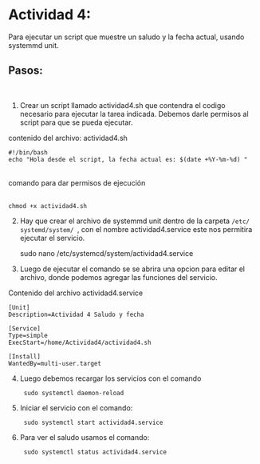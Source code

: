 # Actividad 4:

Para ejecutar un script que muestre un saludo y la fecha actual, usando systemmd unit.

## Pasos:
<br/>

1. Crear un script  llamado actividad4.sh que contendra el codigo necesario para ejecutar la tarea indicada. Debemos darle permisos al script para que se pueda ejecutar.

contenido del archivo: actividad4.sh

    #!/bin/bash
    echo "Hola desde el script, la fecha actual es: $(date +%Y-%m-%d) "

<br/>
comando para dar permisos de ejecución
<br/>
<br/>

    chmod +x actividad4.sh

2. Hay que crear el archivo de systemmd unit dentro de la carpeta 
```/etc/ systemd/system/ ```, con el nombre actividad4.service este nos permitira ejecutar el servicio.
    
    sudo nano /etc/systemcd/system/actividad4.service

3. Luego de ejecutar el comando se se abrira una opcion para editar el archivo, donde podemos agregar las funciones del servicio.

Contenido del archivo actividad4.service

    [Unit]
    Description=Actividad 4 Saludo y fecha 

    [Service]
    Type=simple
    ExecStart=/home/Actividad4/actividad4.sh

    [Install]
    WantedBy=multi-user.target  

4. Luego debemos recargar los servicios con el comando
    
        sudo systemctl daemon-reload

5. Iniciar el servicio con el comando:

        sudo systemctl start actividad4.service

6. Para ver el saludo usamos el comando:

        sudo systemctl status actividad4.service   

